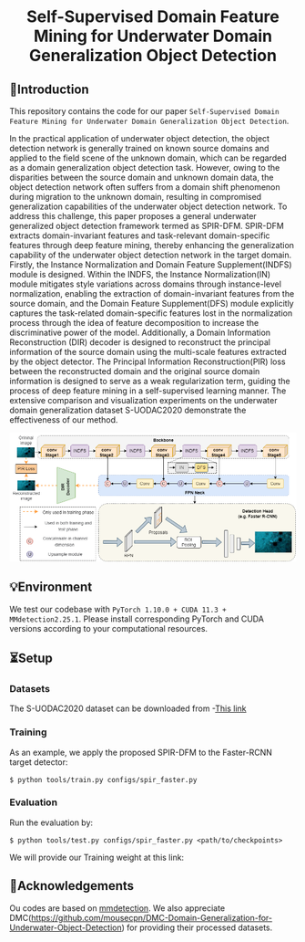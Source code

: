 
<div align="center">
<h1> Self-Supervised Domain Feature Mining for Underwater Domain
Generalization Object Detection </h1>


</div>


## 👀Introduction

This repository contains the code for our paper `Self-Supervised Domain Feature Mining for Underwater Domain
Generalization Object Detection`.

In the practical application of underwater object detection, the object detection network is generally trained on known source domains and applied to the field scene of the unknown domain, which can be regarded as a domain generalization object detection task. However, owing to the disparities between the source domain and unknown domain data, the object detection network often suffers from a domain shift phenomenon during migration to the unknown domain, resulting in compromised generalization capabilities of the underwater object detection network. To address this challenge, this paper proposes a general underwater generalized object detection framework termed as SPIR-DFM. SPIR-DFM extracts domain-invariant features and task-relevant domain-specific features through deep feature mining, thereby enhancing the generalization capability of the underwater object detection network in the target domain. Firstly, the Instance Normalization and Domain Feature Supplement(INDFS) module is designed. Within the INDFS, the Instance Normalization(IN) module mitigates style variations across domains through instance-level normalization, enabling the extraction of domain-invariant features from the source domain, and the Domain Feature Supplement(DFS) module explicitly captures the task-related domain-specific features lost in the normalization process through the idea of feature decomposition to increase the discriminative power of the model. Additionally, a Domain Information Reconstruction (DIR) decoder is designed to reconstruct the principal information of the source domain using the multi-scale features extracted by the object detector. The Principal Information Reconstruction(PIR) loss between the reconstructed domain and the original source domain information is designed to serve as a weak regularization term, guiding the process of deep feature mining in a self-supervised learning manner. The extensive comparison and visualization experiments on the underwater domain generalization dataset S-UODAC2020 demonstrate the effectiveness of our method.

![](figs/fig1.png)

## 💡Environment

We test our codebase with `PyTorch 1.10.0 + CUDA 11.3 + MMdetection2.25.1`. Please install corresponding PyTorch and CUDA versions according to your computational resources.


## ⏳Setup

### Datasets
The S-UODAC2020 dataset can be downloaded from -[This link](https://github.com/mousecpn/DMC-Domain-Generalization-for-Underwater-Object-Detection)




### Training
As an example, we apply the proposed SPIR-DFM to the Faster-RCNN target detector:

    $ python tools/train.py configs/spir_faster.py



### Evaluation
Run the evaluation by:

    $ python tools/test.py configs/spir_faster.py <path/to/checkpoints>

We will provide our Training weight at this link:


## 🙏Acknowledgements

Ou codes are based on [mmdetection](https://github.com/open-mmlab/mmdetection).
We also appreciate DMC(https://github.com/mousecpn/DMC-Domain-Generalization-for-Underwater-Object-Detection) for providing their processed datasets.




